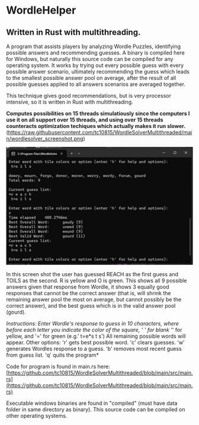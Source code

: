 # WordleHelper
## Written in Rust with multithreading. 

A program that assists players by analyzing Wordle Puzzles, identifying possible answers and recommending guesses. A binary is compiled here for Windows, but naturally this source code can be compiled for any operating system.
It works by trying out every possible guess with every possible answer scenario, ultimately recommending the guess which leads to the 
smallest possible answer pool on average, after the result of all possible guesses applied to all answers scenarios are averaged together.

This technique gives good recommendations, but is very processor intensive,
so it is written in Rust with multithreading. 

**Computes possibilities on 15 threads simulatiously since the computers I use it
on all support over 15 threads, and using over 15 threads counteracts optimization
techiques which actually makes it run slower.**
(https://raw.githubusercontent.com/tc10815/WordleSolverMultithreaded/main/wordlesolver_screenshot.png)

![screenshot](https://raw.githubusercontent.com/tc10815/WordleSolverMultithreaded/main/wordlesolver_screenshot.png)

In this screen shot the user has guessed REACH as the first guess and TOILS as the second. R is yellow and O is green.
This shows all 9 possible answers given that response from Wordle, it shows 3 equally good responses that cannot be 
the correct answer (that is, will shrink the remaining answer pool the most on average, but cannot possibly be the correct answer), and the best guess which is in the valid answer pool (gourd). 
 
*Instructions: Enter Wordle's response to guess in 10 characters, where before
each letter you indicate the color of the square, ' ' for blank '*' for yellow,
and '=' for green (e.g.' t=e\*s t s') All remaining possible words will appear.
Other options: 'r' gets best possible word. 'c' clears guesses. 'w' generates
Wordles response to a guess. 'b' removes most recent guess from guess list.
'q' quits the program*


Code for program is found in main.rs here:
[https://github.com/tc10815/WordleSolverMultithreaded/blob/main/src/main.rs](https://github.com/tc10815/WordleSolverMultithreaded/blob/main/src/main.rs)

Executable windows binaries are found in "compiled" (must have data folder in same directory as binary). This source code can be compiled on other operating systems.